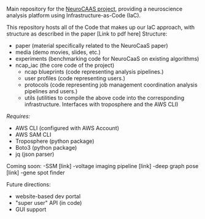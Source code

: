 Main repository for the [NeuroCAAS project](https://www.neurocaas.com "NeuroCAAS Homepage"), providing a neuroscience analysis platform using Infrastructure-as-Code (IaC).

This repository hosts all of the Code that makes up our IaC approach, with structure as described in the paper [Link to pdf here]
Structure: 
- paper (material specifically related to the NeuroCaaS paper)
- media (demo movies, slides, etc.)
- experiments (benchmarking code for NeuroCaaS on existing algorithms)
- ncap\_iac (the core code of the project)
    - ncap blueprints (code representing analysis pipelines.)
    - user profiles (code representing users.)
    - protocols (code representing job management coordination analysis pipelines and users.)
    - utils (utilities to compile the above code into the corresponding infrastructure. Interfaces with troposphere and the AWS CLI)


*Requires:*

- AWS CLI (configured with AWS Account)
- AWS SAM CLI
- Troposphere (python package)
- Boto3 (python package)
- jq (json parser)

Coming soon:
-SSM [link]
-voltage imaging pipeline [link]
-deep graph pose [link]
-gene spot finder

Future directions:
- website-based dev portal
- "super user" API (in code)
- GUI support 
